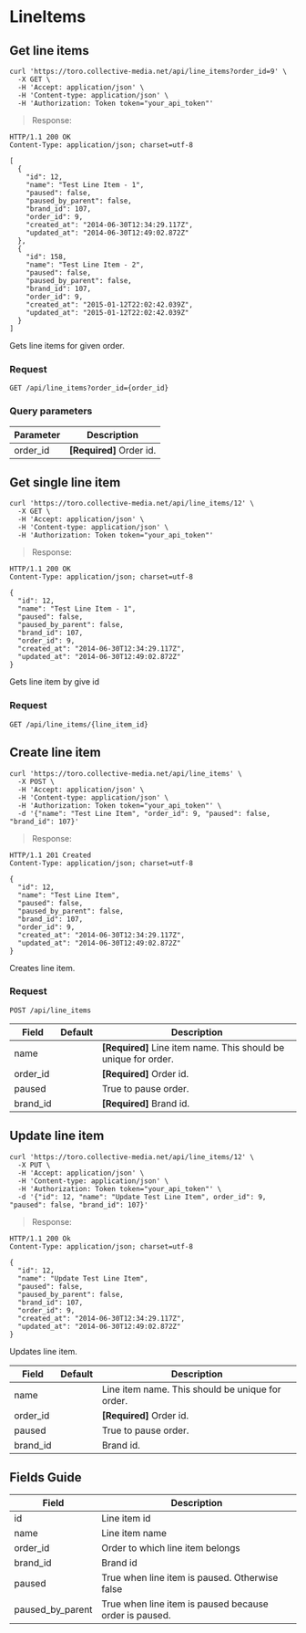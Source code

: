 # LineItems

## Get line items

```shell
curl 'https://toro.collective-media.net/api/line_items?order_id=9' \
  -X GET \
  -H 'Accept: application/json' \
  -H 'Content-type: application/json' \
  -H 'Authorization: Token token="your_api_token"'
```

> Response:

```http
HTTP/1.1 200 OK
Content-Type: application/json; charset=utf-8

[
  {
    "id": 12,
    "name": "Test Line Item - 1",
    "paused": false,
    "paused_by_parent": false,
    "brand_id": 107,
    "order_id": 9,
    "created_at": "2014-06-30T12:34:29.117Z",
    "updated_at": "2014-06-30T12:49:02.872Z"
  },
  {
    "id": 158,
    "name": "Test Line Item - 2",
    "paused": false,
    "paused_by_parent": false,
    "brand_id": 107,
    "order_id": 9,
    "created_at": "2015-01-12T22:02:42.039Z",
    "updated_at": "2015-01-12T22:02:42.039Z"
  }
]
```

Gets line items for given order.

### Request

`GET /api/line_items?order_id={order_id}`

### Query parameters

Parameter | Description
--------- | -----------
order_id | **[Required]** Order id.


## Get single line item

```shell
curl 'https://toro.collective-media.net/api/line_items/12' \
  -X GET \
  -H 'Accept: application/json' \
  -H 'Content-type: application/json' \
  -H 'Authorization: Token token="your_api_token"'
```

> Response:

```http
HTTP/1.1 200 OK
Content-Type: application/json; charset=utf-8

{
  "id": 12,
  "name": "Test Line Item - 1",
  "paused": false,
  "paused_by_parent": false,
  "brand_id": 107,
  "order_id": 9,
  "created_at": "2014-06-30T12:34:29.117Z",
  "updated_at": "2014-06-30T12:49:02.872Z"
}
```

Gets line item by give id

### Request

`GET /api/line_items/{line_item_id}`

## Create line item

```shell
curl 'https://toro.collective-media.net/api/line_items' \
  -X POST \
  -H 'Accept: application/json' \
  -H 'Content-type: application/json' \
  -H 'Authorization: Token token="your_api_token"' \
  -d '{"name": "Test Line Item", "order_id": 9, "paused": false, "brand_id": 107}'
```

> Response:

```http
HTTP/1.1 201 Created
Content-Type: application/json; charset=utf-8

{
  "id": 12,
  "name": "Test Line Item",
  "paused": false,
  "paused_by_parent": false,
  "brand_id": 107,
  "order_id": 9,
  "created_at": "2014-06-30T12:34:29.117Z",
  "updated_at": "2014-06-30T12:49:02.872Z"
}
```

Creates line item.

### Request

`POST /api/line_items`

Field | Default | Description
--------- | ------- | -----------
name |  | **[Required]** Line item name. This should be unique for order.
order_id | | **[Required]** Order id.
paused | | True to pause order.
brand_id | | **[Required]** Brand id.

## Update line item

```shell
curl 'https://toro.collective-media.net/api/line_items/12' \
  -X PUT \
  -H 'Accept: application/json' \
  -H 'Content-type: application/json' \
  -H 'Authorization: Token token="your_api_token"' \
  -d '{"id": 12, "name": "Update Test Line Item", order_id": 9, "paused": false, "brand_id": 107}'
```

> Response:

```http
HTTP/1.1 200 Ok
Content-Type: application/json; charset=utf-8

{
  "id": 12,
  "name": "Update Test Line Item",
  "paused": false,
  "paused_by_parent": false,
  "brand_id": 107,
  "order_id": 9,
  "created_at": "2014-06-30T12:34:29.117Z",
  "updated_at": "2014-06-30T12:49:02.872Z"
}
```

Updates line item.

Field | Default | Description
--------- | ------- | -----------
name |  | Line item name. This should be unique for order.
order_id | | **[Required]** Order id.
paused | | True to pause order.
brand_id | | Brand id.


## Fields Guide
Field | Description
--------- | -----------
id | Line item id
name | Line item name
order_id | Order to which line item belongs
brand_id | Brand id
paused | True when line item is paused. Otherwise false
paused_by_parent | True when line item is paused because order is paused.
